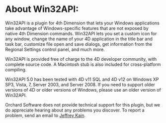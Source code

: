 # About Win32API: #

Win32API is a plugin for 4th Dimension that lets your Windows applications take advantage of Windows-specific features that are not exposed by native 4th Dimension commands. Win32API lets you set a custom icon for any window, change the name of your 4D application in the title bar and task bar, customize file open and save dialogs, get information from the Regional Settings control panel, and much more.

Win32API is provided free of charge to the 4D developer community, with complete source code. A Macintosh stub is also included for cross-platform compiling.

Win32API 5.0 has been tested with 4D v11 SQL and 4D v12 on Windows XP SP3, Vista, 7, Server 2003, and Server 2008. If you need to support older versions of 4D or older versions of Windows, please use an older version of Win32API.

Orchard Software does not provide technical support for this plugin, but we do appreciate hearing about any problems you discover. To report a problem, send an email to [Jeffrey Kain](mailto:jkain@orchardsoft.com).